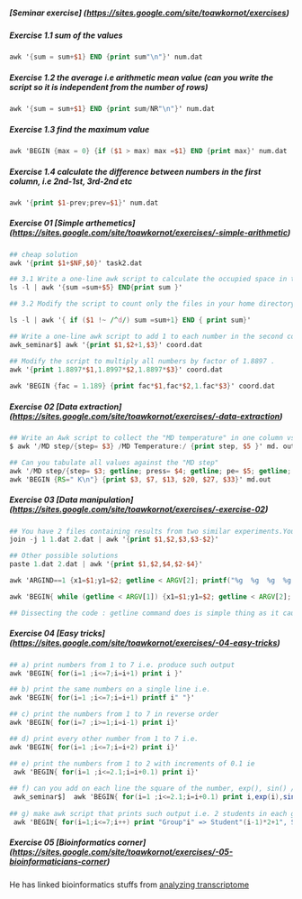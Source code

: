 ##### [Seminar exercise] (https://sites.google.com/site/toawkornot/exercises)

##### Exercise 1.1 sum of the values
```awk
awk '{sum = sum+$1} END {print sum"\n"}' num.dat 
```
##### Exercise 1.2  the average i.e arithmetic mean value (can you write the script so it is independent from the number of rows)
```awk
awk '{sum = sum+$1} END {print sum/NR"\n"}' num.dat 
```
##### Exercise 1.3 find the maximum value
```awk
awk 'BEGIN {max = 0} {if ($1 > max) max =$1} END {print max}' num.dat
```
##### Exercise 1.4 calculate the difference between numbers in the first column, i.e 2nd-1st, 3rd-2nd etc
```awk
awk '{print $1-prev;prev=$1}' num.dat 
```
##### Exercise 01 [Simple arthemetics] (https://sites.google.com/site/toawkornot/exercises/-simple-arithmetic)
```awk
## cheap solution
awk '{print $1+$NF,$0}' task2.dat

## 3.1 Write a one-line awk script to calculate the occupied space in this folder. (*)
ls -l | awk '{sum =sum+$5} END{print sum }'

## 3.2 Modify the script to count only the files in your home directory (hopefully you have some in your home folder)(hint: directories begin with ”d” in the access field) (*)

ls -l | awk '{ if ($1 !~ /^d/) sum =sum+1} END { print sum}'

## Write a one-line awk script to add 1 to each number in the second column. (*)
awk_seminar$] awk '{print $1,$2+1,$3}' coord.dat 

## Modify the script to multiply all numbers by factor of 1.8897 . 
awk '{print 1.8897*$1,1.8997*$2,1.8897*$3}' coord.dat 
 
awk 'BEGIN {fac = 1.189} {print fac*$1,fac*$2,1.fac*$3}' coord.dat 
```


##### Exercise 02 [Data extraction] (https://sites.google.com/site/toawkornot/exercises/-data-extraction)
 ``` awk
## Write an Awk script to collect the "MD temperature" in one column vs the "Md step" i.e.
$ awk '/MD step/{step= $3} /MD Temperature:/ {print step, $5 }' md. out

## Can you tabulate all values against the "MD step"
awk '/MD step/{step= $3; getline; press= $4; getline; pe= $5; getline; ke= $6; getline; te= $6; getline; t=$5; print step,press,pe,ke,te,t} ' Md.out 
awk 'BEGIN {RS=" K\n"} {print $3, $7, $13, $20, $27, $33}' md.out

```
##### Exercise 03 [Data manipulation] (https://sites.google.com/site/toawkornot/exercises/-exercise-02)

```awk
## You have 2 files containing results from two similar experiments.You want to calculate the difference between the numbers in the second columns. 
join -j 1 1.dat 2.dat | awk '{print $1,$2,$3,$3-$2}'

## Other possible solutions
paste 1.dat 2.dat | awk '{print $1,$2,$4,$2-$4}'

awk 'ARGIND==1 {x1=$1;y1=$2; getline < ARGV[2]; printf("%g  %g  %g  %g  %g\n",x1,y1,$1,$2,y1-$2);}' 1.dat 2.dat

awk 'BEGIN{ while (getline < ARGV[1]) {x1=$1;y1=$2; getline < ARGV[2]; printf("%g  %g  %g  %g  %g\n",x1,y1,$1,$2,y1-$2);}}' 1.dat 2.dat

## Dissecting the code : getline command does is simple thing as it causes you to be forced in the same line. ARGV[1] amd ARG[2] gives index of argument array.
```
##### Exercise 04 [Easy tricks] (https://sites.google.com/site/toawkornot/exercises/-04-easy-tricks)
```awk
## a) print numbers from 1 to 7 i.e. produce such output
awk 'BEGIN{ for(i=1 ;i<=7;i=i+1) print i }'

## b) print the same numbers on a single line i.e.
awk 'BEGIN{ for(i=1 ;i<=7;i=i+1) printf i" "}'

## c) print the numbers from 1 to 7 in reverse order
awk 'BEGIN{ for(i=7 ;i>=1;i=i-1) print i}'

## d) print every other number from 1 to 7 i.e. 
awk 'BEGIN{ for(i=1 ;i<=7;i=i+2) print i}'

## e) print the numbers from 1 to 2 with increments of 0.1 ie
 awk 'BEGIN{ for(i=1 ;i<=2.1;i=i+0.1) print i}'
 
## f) can you add on each line the square of the number, exp(), sin() /the argument is in radians, don't worry/ 
 awk_seminar$]  awk 'BEGIN{ for(i=1 ;i<=2.1;i=i+0.1) print i,exp(i),sin(i)}'
 
## g) make awk script that prints such output i.e. 2 students in each group. (**)
 awk 'BEGIN{ for(i=1;i<=7;i++) print "Group"i" => Student"(i-1)*2+1", Student"(i-1)*2+2 }'
```

##### Exercise 05 [Bioinformatics corner] (https://sites.google.com/site/toawkornot/exercises/-05-bioinformaticians-corner)

He has linked bioinformatics stuffs from [analyzing transcriptome](http://reasoniamhere.com/2013/09/16/awk-gtf-how-to-analyze-a-transcriptome-like-a-pro-part-1/)
